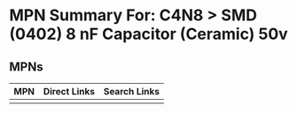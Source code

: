 



# MPN Summary For: C4N8 > SMD (0402) 8 nF Capacitor (Ceramic) 50v

## MPNs
  

|MPN|Direct Links|Search Links|
| :--- | :--- | :--- |
||||
